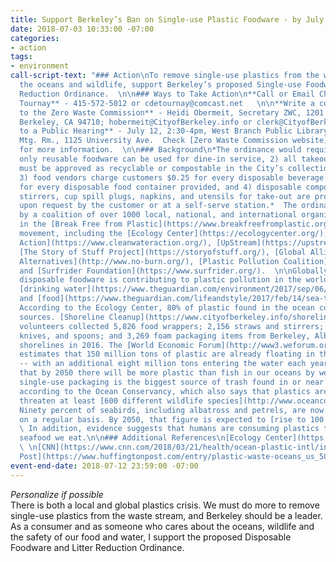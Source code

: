 ```yaml
---
title: Support Berkeley’s Ban on Single-use Plastic Foodware - by July 12
date: 2018-07-03 10:33:00 -07:00
categories:
- action
tags:
- environment
call-script-text: "### Action\nTo remove single-use plastics from the wastestream,
  the oceans and wildlife, support Berkeley’s proposed Single-use Foodware and Litter
  Reduction Ordinance.  \n\n### Ways to Take Action\n**Call or Email Christienne de
  Tournay** - 415-572-5012 or cdetournay@comcast.net   \n\n**Write a comment letter
  to the Zero Waste Commission** - Heidi Obermeit, Secretary ZWC, 1201 Second St.,
  Berkeley, CA 94710; hobermeit@CityofBerkeley.info or clerk@CityofBerkeley.info  \n\n**Come
  to a Public Hearing** - July 12, 2:30-4pm, West Branch Public Library Community
  Mtg. Rm., 1125 University Ave.  Check [Zero Waste Commission website](https://www.cityofberkeley.info/Clerk/Commissions/Commissions__Zero_Waste_Commission_Homepage.aspx)
  for more information.  \n\n### Background\n*The ordinance would require that 1)
  only reusable foodware can be used for dine-in service, 2) all takeout foodware
  must be approved as recyclable or compostable in the City’s collection programs,
  3) food vendors charge customers $0.25 for every disposable beverage cup and $0.25
  for every disposable food container provided, and 4) disposable compostable straws,
  stirrers, cup spill plugs, napkins, and utensils for take-out are provided only
  upon request by the customer or at a self-serve station.*  The ordinance is supported
  by a coalition of over 1000 local, national, and international organizations participating
  in the [Break Free from Plastic](https://www.breakfreefromplastic.org/) (BFFP) global
  movement, including the [Ecology Center](https://ecologycenter.org/), [Clean Water
  Action](https://www.cleanwateraction.org/), [UpStream](https://upstreampolicy.org/),
  [The Story of Stuff Project](https://storyofstuff.org/), [Global Alliance for Incinerator
  Alternatives](http://www.no-burn.org/), [Plastic Pollution Coalition](http://www.plasticpollutioncoalition.org/),
  and [Surfrider Foundation](https://www.surfrider.org/).  \n\nGlobally, single-use
  disposable foodware is contributing to plastic pollution in the world’s [oceans](https://www.nytimes.com/2018/03/22/climate/great-pacific-garbage-patch.html),
  [drinking water](https://www.theguardian.com/environment/2017/sep/06/plastic-fibres-found-tap-water-around-world-study-reveals),
  and [food](https://www.theguardian.com/lifeandstyle/2017/feb/14/sea-to-plate-plastic-got-into-fish).
  According to the Ecology Center, 80% of plastic found in the ocean comes from land-based
  sources. [Shoreline Cleanup](https://www.cityofberkeley.info/shorelinecleanup/)
  volunteers collected 5,826 food wrappers; 2,156 straws and stirrers; 1,577 forks,
  knives, and spoons; and 3,269 foam packaging items from Berkeley, Albany, and Emeryville
  shorelines in 2016. The [World Economic Forum](http://www3.weforum.org/docs/WEF_The_New_Plastics_Economy.pdf)
  estimates that 150 million tons of plastic are already floating in the world’s oceans
  -- with an additional eight million tons entering the water each year. It is [estimated](https://www.weforum.org/press/2016/01/more-plastic-than-fish-in-the-ocean-by-2050-report-offers-blueprint-for-change/)
  that by 2050 there will be more plastic than fish in our oceans by weight.  Worldwide,
  single-use packaging is the biggest source of trash found in or near bodies of water,
  according to the Ocean Conservancy, which also says that plastics are believed to
  threaten at least [600 different wildlife species](http://www.oceanconservancy.org/our-work/marine-debris/2015-data-release/2015-data-release-pdf.pdf).
  Ninety percent of seabirds, including albatross and petrels, are now eating plastics
  on a regular basis. By 2050, that figure is expected to [rise to 100 percent](http://news.nationalgeographic.com/2015/09/15092-plastic-seabirds-albatross-australia/).
  \ In addition, evidence suggests that humans are consuming plastics through the
  seafood we eat.\n\n### Additional References\n[Ecology Center](https://ecologycenter.org/blog/press-release-berkeley-legislation-aims-to-curb-use-of-disposable-foodware/)
  \ \n[CNN](https://www.cnn.com/2018/03/21/health/ocean-plastic-intl/index.html)  \n[Huffington
  Post](https://www.huffingtonpost.com/entry/plastic-waste-oceans_us_58fed37be4b0c46f0781d426)"
event-end-date: 2018-07-12 23:59:00 -07:00
---
```


*Personalize if possible*  
There is both a local and global plastics crisis.  We must do more to remove single-use plastics from the waste stream, and Berkeley should be a leader.  As a consumer and as someone who cares about the oceans, wildlife and the safety of our food and water, I support the proposed Disposable Foodware and Litter Reduction Ordinance.